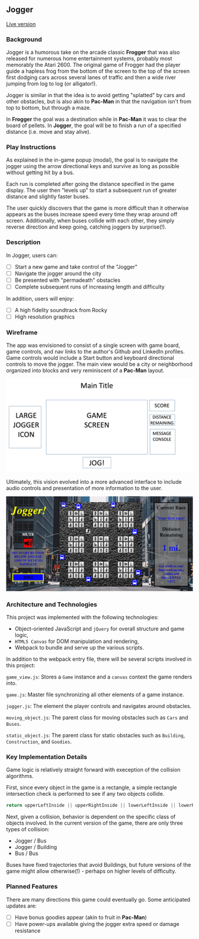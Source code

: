 ## Jogger

[Live version](https://msucorey.github.io/jogger/)

### Background

Jogger is a humorous take on the arcade classic **Frogger** that was also released for numerous home entertainment systems, probably most memorably the Atari 2600.  The original game of Frogger had the player guide a hapless frog from the bottom of the screen to the top of the screen first dodging cars across several lanes of traffic and then a wide river jumping from log to log (or alligator!).

Jogger is similar in that the idea is to avoid getting "splatted" by cars and other obstacles, but is also akin to **Pac-Man** in that the navigation isn't from top to bottom, but through a maze.

In **Frogger** the goal was a destination while in **Pac-Man** it was to clear the board of pellets.  In **Jogger**, the goal will be to finish a run of a specified distance (i.e. move and stay alive).  

### Play Instructions

As explained in the in-game popup (modal), the goal is to navigate the jogger using the arrow directional keys and survive as long as possible without getting hit by a bus.

Each run is completed after going the distance specified in the game display.  The user then "levels up" to start a subsequent run of greater distance and slightly faster buses.

The user quickly discovers that the game is more difficult than it otherwise appears as the buses increase speed every time they wrap around off screen.  Additionally, when buses collide with each other, they simply reverse direction and keep going, catching joggers by surprise(!).

### Description

In Jogger, users can:

- [ ] Start a new game and take control of the "Jogger"
- [ ] Navigate the jogger around the city
- [ ] Be presented with "permadeath" obstacles
- [ ] Complete subsequent runs of increasing length and difficulty

In addition, users will enjoy:

- [ ] A high fidelity soundtrack from Rocky
- [ ] High resolution graphics

### Wireframe

The app was envisioned to consist of a single screen with game board, game controls, and nav links to the author's Github and LinkedIn profiles.  Game controls would include a Start button and keyboard directional controls to move the jogger.  The main view would be a city or neighborhood organized into blocks and very reminiscent of a **Pac-Man** layout.

![wireframes](/docs/wireframe.png)

Ultimately, this vision evolved into a more advanced interface to include audio controls and presentation of more information to the user.

![screenshot](/docs/screenshot.png)

### Architecture and Technologies

This project was implemented with the following technologies:

- Object-oriented JavaScript and `jQuery` for overall structure and game logic,
- `HTML5 Canvas` for DOM manipulation and rendering,
- Webpack to bundle and serve up the various scripts.

In addition to the webpack entry file, there will be several scripts involved in this project:

`game_view.js`: Stores a `Game` instance and a `canvas` context the game renders into.

`game.js`: Master file synchronizing all other elements of a game instance.

`jogger.js`: The element the player controls and navigates around obstacles.

`moving_object.js`: The parent class for moving obstacles such as `Cars` and `Buses`.

`static_object.js`: The parent class for static obstacles such as `Building`, `Construction`, and `Goodies`.

### Key Implementation Details

Game logic is relatively straight forward with exeception of the collision algorithms.

First, since every object in the game is a rectangle, a simple rectangle intersection check is performed to see if any two objects collide.
```JavaScript
return upperLeftInside || upperRightInside || lowerLeftInside || lowerRightInside;
```

Next, given a collision, behavior is dependent on the specific class of objects involved.  In the current version of the game, there are only three types of collision:
- Jogger / Bus
- Jogger / Building
- Bus / Bus

Buses have fixed trajectories that avoid Buildings, but future versions of the game might allow otherwise(!) - perhaps on higher levels of difficulty.

### Planned Features

There are many directions this game could eventually go.  Some anticipated updates are:

- [ ] Have bonus goodies appear (akin to fruit in **Pac-Man**)
- [ ] Have power-ups available giving the jogger extra speed or damage resistance
